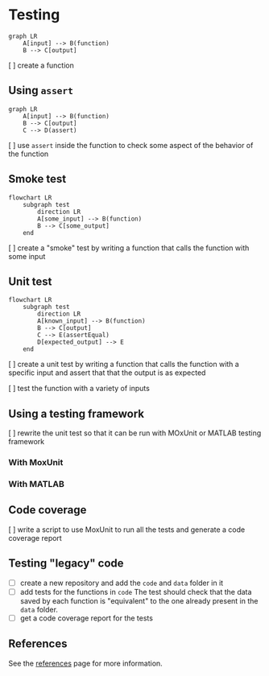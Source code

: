 # Testing

<!-- 
!!! quote ""
    
    Untested code is broken code.
-->


``` mermaid
graph LR
    A[input] --> B(function)
    B --> C[output]
```

[ ] create a function

<!-- 
```matlab
{% include "src/add_numbers.m" %}
```
Code without tests is code that you are afraid to change.

Code without tests is code with undefined behavior. 
-->

## Using `assert`

<!-- 
!!! quote ""
    
    Some testing is better then no testing
-->

```mermaid
graph LR
    A[input] --> B(function)
    B --> C[output]
    C --> D(assert)
```

[ ] use `assert` inside the function to check some aspect 
    of the behavior of the function

<!--
```matlab
{% include "src/add_numbers_with_assert.m" %}
```
-->

## Smoke test

```mermaid
flowchart LR
    subgraph test
        direction LR
        A[some_input] --> B(function)
        B --> C[some_output]
    end
```

[ ] create a "smoke" test by writing a function 
    that calls the function with some input

<!--
```matlab
{% include "tests/test_add_numbers_smoke.m" %}
```
-->

## Unit test

```mermaid
flowchart LR
    subgraph test
        direction LR
        A[known_input] --> B(function)
        B --> C[output]
        C --> E(assertEqual)
        D[expected_output] --> E
    end
```

[ ] create a unit test by writing a function that calls the function 
    with a specific input and assert that that the output is as expected

<!-- 
```matlab
{% include "tests/test_add_numbers_unit.m" %}
```
-->

[ ] test the function with a variety of inputs

## Using a testing framework

[ ] rewrite the unit test so that it can be run 
    with MOxUnit or MATLAB testing framework

### With MoxUnit

<!--
```matlab
{% include "tests/test_add_numbers_moxunit.m" %}
```

```matlab
success = moxunit_runtests(test_folder, ...
                           '-verbose', ...
                           '-recursive', ...
                           '-cover', source_cover)
```
-->

### With MATLAB

<!--
```matlab
{% include "tests/test_add_numbers_matlab.m" %}
```
-->

## Code coverage

[ ] write a script to use MoxUnit to run all the tests 
    and generate a code coverage report

<!--
```matlab
success = moxunit_runtests(testFolder, ...
                           '-verbose', ...
                           '-recursive', ...
                           '-with_coverage', ...
                           '-cover', folderToCover, ...
                           '-cover_html_dir', fullfile(pwd, 'coverage_html'));
```
-->

## Testing "legacy" code


- [ ] create a new repository and add the `code` and `data` folder in it
- [ ] add tests for the functions in `code`
      The test should check that the data saved by each function
      is "equivalent" to the one already present in the `data` folder.
- [ ] get a code coverage report for the tests

<!-- 
## F.I.R.S.T.

Test should be:

- Fast
- Independent
- Repeatable
- Self-validating
- Timely
-->

## References

See the [references](../references.md#testing-and-refactoring) page for more information.